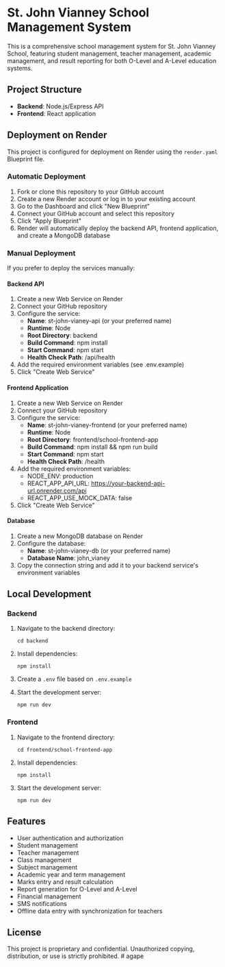 # St. John Vianney School Management System

This is a comprehensive school management system for St. John Vianney School, featuring student management, teacher management, academic management, and result reporting for both O-Level and A-Level education systems.

## Project Structure

- **Backend**: Node.js/Express API
- **Frontend**: React application

## Deployment on Render

This project is configured for deployment on Render using the `render.yaml` Blueprint file.

### Automatic Deployment

1. Fork or clone this repository to your GitHub account
2. Create a new Render account or log in to your existing account
3. Go to the Dashboard and click "New Blueprint"
4. Connect your GitHub account and select this repository
5. Click "Apply Blueprint"
6. Render will automatically deploy the backend API, frontend application, and create a MongoDB database

### Manual Deployment

If you prefer to deploy the services manually:

#### Backend API

1. Create a new Web Service on Render
2. Connect your GitHub repository
3. Configure the service:
   - **Name**: st-john-vianey-api (or your preferred name)
   - **Runtime**: Node
   - **Root Directory**: backend
   - **Build Command**: npm install
   - **Start Command**: npm start
   - **Health Check Path**: /api/health
4. Add the required environment variables (see .env.example)
5. Click "Create Web Service"

#### Frontend Application

1. Create a new Web Service on Render
2. Connect your GitHub repository
3. Configure the service:
   - **Name**: st-john-vianey-frontend (or your preferred name)
   - **Runtime**: Node
   - **Root Directory**: frontend/school-frontend-app
   - **Build Command**: npm install && npm run build
   - **Start Command**: npm start
   - **Health Check Path**: /health
4. Add the required environment variables:
   - NODE_ENV: production
   - REACT_APP_API_URL: https://your-backend-api-url.onrender.com/api
   - REACT_APP_USE_MOCK_DATA: false
5. Click "Create Web Service"

#### Database

1. Create a new MongoDB database on Render
2. Configure the database:
   - **Name**: st-john-vianey-db (or your preferred name)
   - **Database Name**: john_vianey
3. Copy the connection string and add it to your backend service's environment variables

## Local Development

### Backend

1. Navigate to the backend directory:
   ```
   cd backend
   ```

2. Install dependencies:
   ```
   npm install
   ```

3. Create a `.env` file based on `.env.example`

4. Start the development server:
   ```
   npm run dev
   ```

### Frontend

1. Navigate to the frontend directory:
   ```
   cd frontend/school-frontend-app
   ```

2. Install dependencies:
   ```
   npm install
   ```

3. Start the development server:
   ```
   npm run dev
   ```

## Features

- User authentication and authorization
- Student management
- Teacher management
- Class management
- Subject management
- Academic year and term management
- Marks entry and result calculation
- Report generation for O-Level and A-Level
- Financial management
- SMS notifications
- Offline data entry with synchronization for teachers

## License

This project is proprietary and confidential. Unauthorized copying, distribution, or use is strictly prohibited.
#   a g a p e  
 